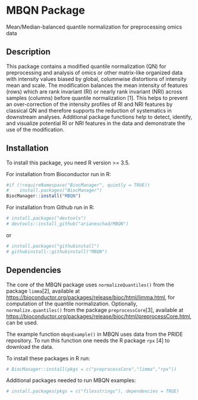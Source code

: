 
<!-- README.md is generated from README.Rmd. Please edit that file -->

# MBQN Package

Mean/Median-balanced quantile normalization for preprocessing omics data

## Description

This package contains a modified quantile normalization (QN) for
preprocessing and analysis of omics or other matrix-like organized data
with intensity values biased by global, columnwise distortions of
intensity mean and scale. The modification balances the mean intensity
of features (rows) which are rank invariant (RI) or nearly rank
invariant (NRI) across samples (columns) before quantile normalization
\[1\]. This helps to prevent an over-correction of the intensity
profiles of RI and NRI features by classical QN and therefore supports
the reduction of systematics in downstream analyses. Additional package
functions help to detect, identify, and visualize potential RI or NRI
features in the data and demonstrate the use of the modification.

## Installation

To install this package, you need R version \>= 3.5.

For installation from Bioconductor run in R:

``` r
#if (!requireNamespace("BiocManager", quietly = TRUE))
#    install.packages("BiocManager")
BiocManager::install("MBQN")
```

For installation from Github run in R:

``` r
# install.packages("devtools")
# devtools::install_github("arianeschad/MBQN")
```

or

``` r
# install.packages("githubinstall")
# githubinstall::githubinstall("MBQN")
```

## Dependencies

The core of the MBQN package uses `normalizeQuantiles()` from the
package `limma`\[2\], available at
<https://bioconductor.org/packages/release/bioc/html/limma.html>, for
computation of the quantile normalization. Optionally,
`normalize.quantiles()` from the package `preprocessCore`\[3\],
available at
<https://bioconductor.org/packages/release/bioc/html/preprocessCore.html>,
can be used. <br/>

The example function `mbqnExample()` in MBQN uses data from the PRIDE
repository. To run this function one needs the R package `rpx` \[4\] to
download the data. <br/>

To install these packages in R run: <br/>

``` r
# BiocManager::install(pkgs = c("preprocessCore","limma","rpx"))
```

Additional packages needed to run MBQN examples: <br/>

``` r
# install.packages(pkgs = c("filesstrings"), dependencies = TRUE)
```

